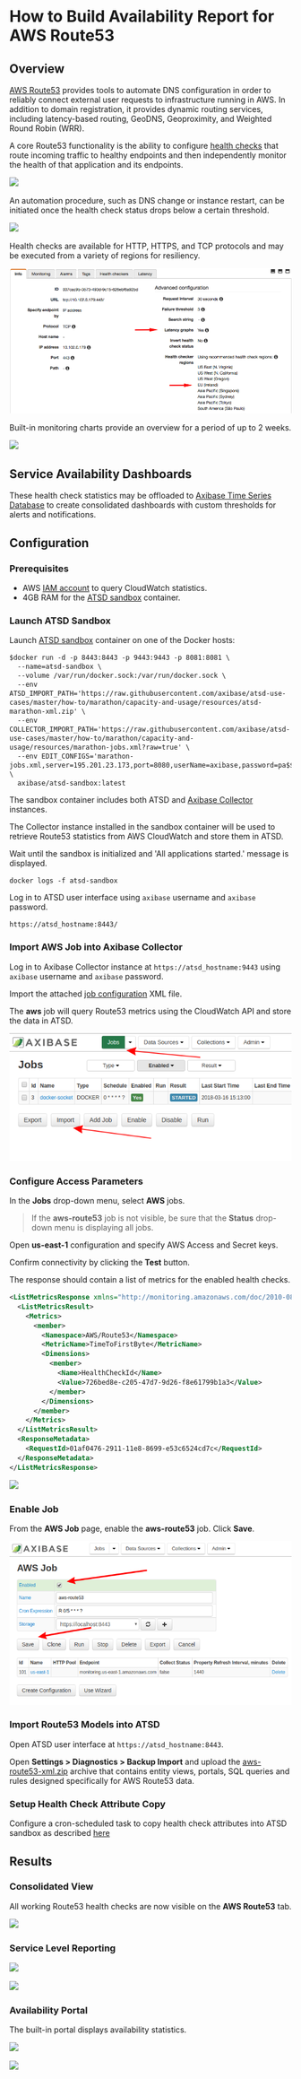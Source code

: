 # How to Build Availability Report for AWS Route53

## Overview

[AWS Route53](https://aws.amazon.com/route53) provides tools to automate DNS configuration in order to reliably connect external user requests to infrastructure running in AWS. In addition to domain registration, it provides dynamic routing services, including latency-based routing, GeoDNS, Geoproximity, and Weighted Round Robin (WRR).

A core Route53 functionality is the ability to configure [health checks](https://docs.aws.amazon.com/Route53/latest/DeveloperGuide/welcome-health-checks.html) that route incoming traffic to healthy endpoints and then independently monitor the health of that application and its endpoints.

![](images/route53-1.png)

An automation procedure, such as DNS change or instance restart, can be initiated once the health check status drops below a certain threshold.

![](https://docs.aws.amazon.com/Route53/latest/DeveloperGuide/images/how-health-checks-work.png)

Health checks are available for HTTP, HTTPS, and TCP protocols and may be executed from a variety of regions for resiliency.

![](images/route53-regions.png)

Built-in monitoring charts provide an overview for a period of up to 2 weeks.

![](images/route53-monitoring.png)

## Service Availability Dashboards

These health check statistics may be offloaded to [Axibase Time Series Database](http://axibase.com/products/axibase-time-series-database/) to create consolidated dashboards with custom thresholds for alerts and notifications.

## Configuration

### Prerequisites

* AWS [IAM account](https://github.com/axibase/axibase-collector/blob/master/jobs/aws-iam.md) to query CloudWatch statistics.
* 4GB RAM for the [ATSD sandbox](https://github.com/axibase/dockers/tree/atsd-sandbox) container.

### Launch ATSD Sandbox

Launch [ATSD sandbox](https://github.com/axibase/dockers/tree/atsd-sandbox) container on one of the Docker hosts:

```
$docker run -d -p 8443:8443 -p 9443:9443 -p 8081:8081 \
  --name=atsd-sandbox \
  --volume /var/run/docker.sock:/var/run/docker.sock \
  --env ATSD_IMPORT_PATH='https://raw.githubusercontent.com/axibase/atsd-use-cases/master/how-to/marathon/capacity-and-usage/resources/atsd-marathon-xml.zip' \
  --env COLLECTOR_IMPORT_PATH='https://raw.githubusercontent.com/axibase/atsd-use-cases/master/how-to/marathon/capacity-and-usage/resources/marathon-jobs.xml?raw=true' \
  --env EDIT_CONFIGS='marathon-jobs.xml,server=195.201.23.173,port=8080,userName=axibase,password=pa$$w0rd!' \
  axibase/atsd-sandbox:latest
```

The sandbox container includes both ATSD and [Axibase Collector](https://github.com/axibase/axibase-collector/blob/master/jobs/docker.md) instances.

The Collector instance installed in the sandbox container will be used to retrieve Route53 statistics from AWS CloudWatch and store them in ATSD.

Wait until the sandbox is initialized and 'All applications started.' message is displayed.

```
docker logs -f atsd-sandbox
```

Log in to ATSD user interface using `axibase` username and `axibase` password.

```
https://atsd_hostname:8443/
```

### Import AWS Job into Axibase Collector

Log in to Axibase Collector instance at `https://atsd_hostname:9443` using `axibase` username and `axibase` password.

Import the attached [job configuration](resources/job_aws_aws-route53.xml) XML file.

The **aws** job will query Route53 metrics using the CloudWatch API and store the data in ATSD.

![](images/import_job.png)

### Configure Access Parameters

In the **Jobs** drop-down menu, select **AWS** jobs.

> If the **aws-route53** job is not visible, be sure that the **Status** drop-down menu is displaying all jobs.

Open **us-east-1** configuration and specify AWS Access and Secret keys.

Confirm connectivity by clicking the **Test** button.

The response should contain a list of metrics for the enabled health checks.

```xml
<ListMetricsResponse xmlns="http://monitoring.amazonaws.com/doc/2010-08-01/">
  <ListMetricsResult>
    <Metrics>
      <member>
        <Namespace>AWS/Route53</Namespace>
        <MetricName>TimeToFirstByte</MetricName>
        <Dimensions>
          <member>
            <Name>HealthCheckId</Name>
            <Value>726bed8e-c205-47d7-9d26-f8e61799b1a3</Value>
          </member>
        </Dimensions>
      </member>
    </Metrics>
  </ListMetricsResult>
  <ResponseMetadata>
    <RequestId>01af0476-2911-11e8-8699-e53c6524cd7c</RequestId>
  </ResponseMetadata>
</ListMetricsResponse>
```

![](images/route53-test.png)

### Enable Job

From the **AWS Job** page, enable the **aws-route53** job. Click **Save**.

![](images/enable_job.png)

### Import Route53 Models into ATSD

Open ATSD user interface at `https://atsd_hostname:8443`.

Open **Settings > Diagnostics > Backup Import** and upload the [aws-route53-xml.zip](resources/aws-route53-xml.zip) archive that contains entity views, portals, SQL queries and rules designed specifically for AWS Route53 data.

### Setup Health Check Attribute Copy

Configure a cron-scheduled task to copy health check attributes into ATSD sandbox as described [here](https://github.com/axibase/atsd-integration/tree/aws-route53)

## Results

### Consolidated View

All working Route53 health checks are now visible on the **AWS Route53** tab. 

![](images/route53-entity-view.png)

### Service Level Reporting

![](images/route53-sql-console.png)

![](images/route53-email.png)

### Availability Portal

The built-in portal displays availability statistics.

![](images/route53-portal.png)

![](images/route53-portal-detail.png)
